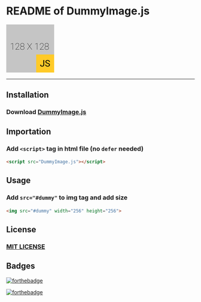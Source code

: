 # README of DummyImage.js

![Logo](Logo.png)

---

## Installation

### Download [DummyImage.js](DummyImage.js)

## Importation

### Add `<script>` tag in html file (no `defer` needed)

```html
<script src="DummyImage.js"></script>
```

## Usage

### Add `src="#dummy"` to img tag and add size

```html
<img src="#dummy" width="256" height="256">
```

## License

### [MIT LICENSE](LICENSE.txt)

## Badges

[![forthebadge](https://forthebadge.com/images/badges/made-with-javascript.svg)](https://forthebadge.com)

[![forthebadge](https://forthebadge.com/images/badges/uses-html.svg)](https://forthebadge.com)
